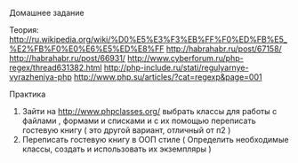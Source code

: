 Домашнее задание

Теория:
http://ru.wikipedia.org/wiki/%D0%E5%E3%F3%EB%FF%F0%ED%FB%E5_%E2%FB%F0%E0%E6%E5%ED%E8%FF
http://habrahabr.ru/post/67158/
http://habrahabr.ru/post/66931/
http://www.cyberforum.ru/php-regex/thread631382.html
http://php-include.ru/stati/regulyarnye-vyrazheniya-php
http://www.php.su/articles/?cat=regexp&page=001

Практика
1) Зайти на http://www.phpclasses.org/ выбрать классы для работы с файлами , формами и списками и с их помощью переписать гостевую книгу ( это другой вариант, отличный от п2 )
2) Переписать гостевую книгу в ООП стиле ( Определить необходимые классы, создать и использовать их экземпляры )
